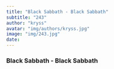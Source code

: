 ```yaml
---
title: "Black Sabbath - Black Sabbath"
subtitle: "243"
author: "kryss"
avatar: "img/authors/kryss.jpg"
image: "img/243.jpg"
date:
---
```


### Black Sabbath - Black Sabbath
